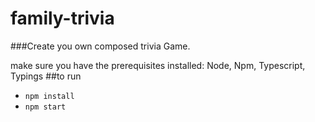 # family-trivia
###Create you own composed trivia Game.


make sure you have the prerequisites installed: Node, Npm, Typescript, Typings 
##to run
* ```npm install```
* ```npm start```
